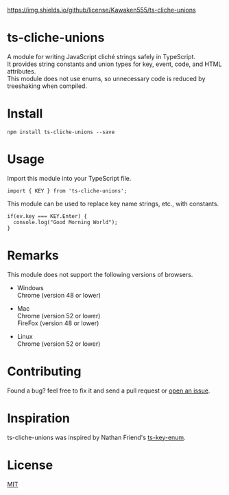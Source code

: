 https://img.shields.io/github/license/Kawaken555/ts-cliche-unions

# ts-cliche-unions
A module for writing JavaScript cliché strings safely in TypeScript.      
It provides string constants and union types for key, event, code, and HTML attributes.  
This module does not use enums, so unnecessary code is reduced by treeshaking when compiled.  

# Install
```
npm install ts-cliche-unions --save
```

# Usage 
Import this module into your TypeScript file.
```
import { KEY } from 'ts-cliche-unions';
```   

This module can be used to replace key name strings, etc., with constants.   
```
if(ev.key === KEY.Enter) {
  console.log("Good Morning World");
}
```  

# Remarks   
This module does not support the following versions of browsers.  

* Windows     
Chrome (version 48 or lower)     

* Mac    
Chrome (version 52 or lower)     
FireFox (version 48 or lower)     

* Linux  
Chrome (version 52 or lower)     

# Contributing
Found a bug? feel free to fix it and send a pull request or [open an issue](https://github.com/Kawaken555/ts-cliche-unions/issues).   

# Inspiration  
ts-cliche-unions was inspired by Nathan Friend's [ts-key-enum](https://gitlab.com/nfriend/ts-key-enum/-/blob/master/README.md).   

# License  
[MIT](https://github.com/Kawaken555/ts-cliche-unions/blob/main/LICENSE)
